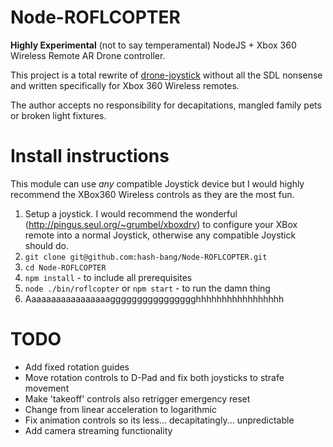 Node-ROFLCOPTER
===============
**Highly Experimental** (not to say temperamental) NodeJS + Xbox 360 Wireless Remote AR Drone controller.

This project is a total rewrite of [drone-joystick](https://www.npmjs.org/package/drone-joystick) without all the SDL nonsense and written specifically for Xbox 360 Wireless remotes.

The author accepts no responsibility for decapitations, mangled family pets or broken light fixtures.


Install instructions
====================
This module can use *any* compatible Joystick device but I would highly recommend the XBox360 Wireless controls as they are the most fun.

1. Setup a joystick. I would recommend the wonderful (http://pingus.seul.org/~grumbel/xboxdrv) to configure your XBox remote into a normal Joystick, otherwise any compatible Joystick should do.
2. `git clone git@github.com:hash-bang/Node-ROFLCOPTER.git`
3. `cd Node-ROFLCOPTER`
4. `npm install` - to include all prerequisites
5. `node ./bin/roflcopter` or `npm start` - to run the damn thing
6. Aaaaaaaaaaaaaaaaagggggggggggggggghhhhhhhhhhhhhhhhh



TODO
====
* Add fixed rotation guides
* Move rotation controls to D-Pad and fix both joysticks to strafe movement
* Make 'takeoff' controls also retrigger emergency reset
* Change from linear acceleration to logarithmic 
* Fix animation controls so its less... decapitatingly... unpredictable
* Add camera streaming functionality
